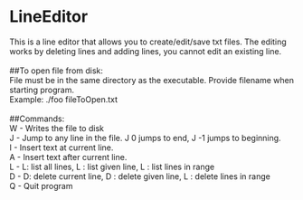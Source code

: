 # LineEditor
This is a line editor that allows you to create/edit/save txt files. The editing works by deleting lines and adding lines, you cannot edit an existing line.<br>
<br>
##To open file from disk: <br>
File must be in the same directory as the executable. Provide filename when starting program.<br>
Example: ./foo fileToOpen.txt
<br>
<br>
##Commands:<br>
W <filename> - Writes the file to disk<br>
J <line number> - Jump to any line in the file. J 0 jumps to end, J -1 jumps to beginning.<br>
I <some text> - Insert text at current line. <br>
A <some text> - Insert text after current line.<br>
L <line number> <line number> - L: list all lines, L <line number>: list given line, L <line number> <line number>: list lines in range<br>
D <line number> <line number> - D: delete current line, D <line number>: delete given line, L <line number> <line number>: delete lines in range<br>
Q - Quit program<br>
